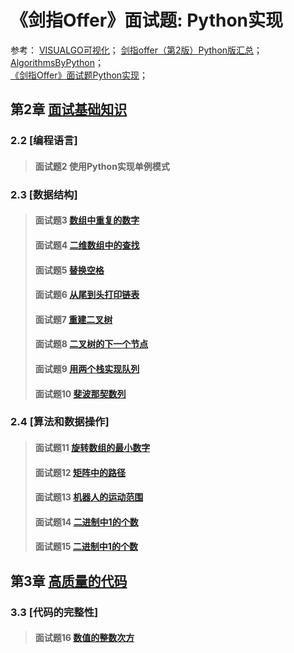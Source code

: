 # 《剑指Offer》面试题: Python实现
参考：
[VISUALGO可视化](https://visualgo.net/en)； 
[剑指offer（第2版）Python版汇总](https://www.cnblogs.com/yanmk/p/9130681.html/)；  
[AlgorithmsByPython](https://github.com/Jack-Lee-Hiter/AlgorithmsByPython/)；  
[《剑指Offer》面试题Python实现](https://github.com/JushuangQiao/Python-Offer/)；  


## 第2章 [面试基础知识](/second)
### 2.2 [编程语言]
> #### 面试题2 使用Python实现单例模式
### 2.3 [数据结构]
> #### 面试题3 [数组中重复的数字](./题目03：数组中重复的数字.py)
> #### 面试题4 [二维数组中的查找](./题目04：二维数组中的查找.py)
> #### 面试题5 [替换空格](./题目05：替换空格.py)
> #### 面试题6 [从尾到头打印链表](./题目06：从尾到头打印链表.py)
> #### 面试题7 [重建二叉树](./题目07：重建二叉树.py)
> #### 面试题8 [二叉树的下一个节点](./题目08：二叉树的下一个节点.py)
> #### 面试题9 [用两个栈实现队列](./题目09：用两个栈实现队列.py)
> #### 面试题10 [斐波那契数列](./题目10：斐波那契数列.py)
### 2.4 [算法和数据操作]
> #### 面试题11 [旋转数组的最小数字](./题目11：旋转数组的最小数字.py)
> #### 面试题12 [矩阵中的路径](./题目12：矩阵中的路径.py)
> #### 面试题13 [机器人的运动范围](./题目13：机器人的运动范围.py)
> #### 面试题14 [二进制中1的个数](./题目14：剪绳子.py)
> #### 面试题15 [二进制中1的个数](./题目15：二进制中1的个数.py)
## 第3章 [高质量的代码](/third)
### 3.3 [代码的完整性]
> #### 面试题16 [数值的整数次方](./题目16：数值的整数次方.py)